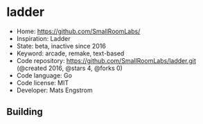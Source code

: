 # ladder

- Home: https://github.com/SmallRoomLabs/
- Inspiration: Ladder
- State: beta, inactive since 2016
- Keyword: arcade, remake, text-based
- Code repository: https://github.com/SmallRoomLabs/ladder.git (@created 2016, @stars 4, @forks 0)
- Code language: Go
- Code license: MIT
- Developer: Mats Engstrom

## Building
